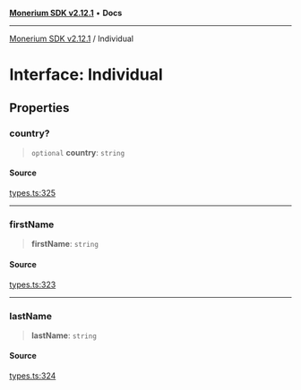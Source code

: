 [**Monerium SDK v2.12.1**](../README.md) • **Docs**

---

[Monerium SDK v2.12.1](../README.md) / Individual

# Interface: Individual

## Properties

### country?

> `optional` **country**: `string`

#### Source

[types.ts:325](https://github.com/monerium/js-monorepo/blob/d7b4845046d718e3ed53164705f9a159eb0876ba/packages/sdk/src/types.ts#L325)

---

### firstName

> **firstName**: `string`

#### Source

[types.ts:323](https://github.com/monerium/js-monorepo/blob/d7b4845046d718e3ed53164705f9a159eb0876ba/packages/sdk/src/types.ts#L323)

---

### lastName

> **lastName**: `string`

#### Source

[types.ts:324](https://github.com/monerium/js-monorepo/blob/d7b4845046d718e3ed53164705f9a159eb0876ba/packages/sdk/src/types.ts#L324)
